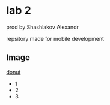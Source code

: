 # lab 2 

prod by Shashlakov Alexandr

repsitory made for mobile development

## Image

[donut](/images/donut.gif)

- 1
- 2
- 3
